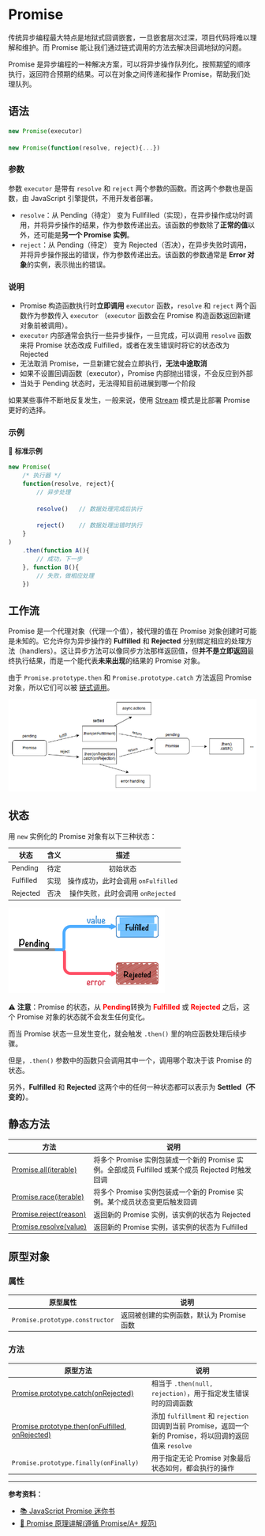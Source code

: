 # Promise

传统异步编程最大特点是地狱式回调嵌套，一旦嵌套层次过深，项目代码将难以理解和维护。而 Promise 能让我们通过链式调用的方法去解决回调地狱的问题。

Promise 是异步编程的一种解决方案，可以将异步操作队列化，按照期望的顺序执行，返回符合预期的结果。可以在对象之间传递和操作 Promise，帮助我们处理队列。

## 语法

```js
new Promise(executor)

new Promise(function(resolve, reject){...})
```

### 参数

参数  `executor` 是带有 `resolve` 和 `reject` 两个参数的函数。而这两个参数也是函数，由 JavaScript 引擎提供，不用开发者部署。

- `resolve`：从 Pending（待定） 变为 Fullfilled（实现），在异步操作成功时调用，并将异步操作的结果，作为参数传递出去。该函数的参数除了**正常的值**以外，还可能是**另一个 Promise 实例**。
- `reject`：从 Pending（待定） 变为 Rejected（否决），在异步失败时调用，并将异步操作报出的错误，作为参数传递出去。该函数的参数通常是 **Error 对象**的实例，表示抛出的错误。

### 说明

- Promise 构造函数执行时**立即调用** `executor` 函数，`resolve` 和 `reject` 两个函数作为参数传入 `executor` （`executor` 函数会在 Promise 构造函数返回新建对象前被调用）。
- `executor` 内部通常会执行一些异步操作，一旦完成，可以调用 `resolve` 函数来将 Promise 状态改成 Fulfilled，或者在发生错误时将它的状态改为 Rejected
- 无法取消 Promise，一旦新建它就会立即执行，**无法中途取消**
- 如果不设置回调函数（executor），Promise 内部抛出错误，不会反应到外部
- 当处于 Pending 状态时，无法得知目前进展到哪一个阶段

如果某些事件不断地反复发生，一般来说，使用 [Stream](https://nodejs.org/api/stream.html) 模式是比部署 Promise 更好的选择。

### 示例

🌰 **标准示例**

```js
new Promise(
	/* 执行器 */
    function(resolve, reject){
        // 异步处理
        
        resolve()	// 数据处理完成后执行
        
        reject()	// 数据处理出错时执行
    }
)
    .then(function A(){
    	// 成功，下一步
	}, function B(){
		// 失败，做相应处理
	})
```

## 工作流

Promise 是一个代理对象（代理一个值），被代理的值在 Promise 对象创建时可能是未知的。它允许你为异步操作的 **Fulfilled** 和 **Rejected** 分别绑定相应的处理方法（handlers）。这让异步方法可以像同步方法那样返回值，但**并不是立即返回**最终执行结果，而是一个能代表**未来出现**的结果的 Promise 对象。

由于 `Promise.prototype.then` 和 `Promise.prototype.catch` 方法返回 Promise 对象，所以它们可以被 [链式调用](../../../core-modules/ecmascript-function-objects/function-types/cascade-function.md)。

![Promise Workflow](../../../images/2/566f8e31-9eb2-4eee-a066-cecf7f3567e8.png)

## 状态

 用 `new` 实例化的 Promise 对象有以下三种状态：

| 状态      | 含义 |                描述                |
| --------- | ---- | :--------------------------------: |
| Pending   | 待定 |              初始状态              |
| Fulfilled | 实现 | 操作成功，此时会调用 `onFulfilled` |
| Rejected  | 否决 | 操作失败，此时会调用 `onRejected`  |

![Promise State](../../../images/2/9ce037e1-c5ce-485b-9fae-9fa9c65b81ff.png)

⚠️ **注意**：Promise 的状态，从 <span style="font-weight:bold;color:red">Pending</span>转换为 <span style="font-weight:bold;color:red">Fulfilled</span> 或 <span style="font-weight:bold;color:red">Rejected</span> 之后，这个 Promise 对象的状态就不会发生任何变化。

而当 Promise 状态一旦发生变化，就会触发 `.then()` 里的响应函数处理后续步骤。

但是，`.then()` 参数中的函数只会调用其中一个，调用哪个取决于该 Promise 的状态。

另外，**Fulfilled** 和 **Rejected** 这两个中的任何一种状态都可以表示为 **Settled（不变的）**。

## 静态方法

| 方法                                                         | 说明                                                         |
| ------------------------------------------------------------ | ------------------------------------------------------------ |
| [Promise.all(iterable)](properties-of-the-promise-constructor/all.md) | 将多个 Promise 实例包装成一个新的 Promise 实例。全部成员 Fulfilled 或某个成员 Rejected 时触发回调 |
| [Promise.race(iterable)](properties-of-the-promise-constructor/race.md) | 将多个 Promise 实例包装成一个新的 Promise 实例。某个成员状态变更后触发回调 |
| [Promise.reject(reason)](properties-of-the-promise-constructor/reject.md) | 返回新的 Promise 实例，该实例的状态为 Rejected               |
| [Promise.resolve(value)](properties-of-the-promise-constructor/resolve.md) | 返回新的 Promise 实例，该实例的状态为 Fulfilled              |

## 原型对象

### 属性

| 原型属性                        | 说明                                      |
| ------------------------------- | ----------------------------------------- |
| `Promise.prototype.constructor` | 返回被创建的实例函数，默认为 Promise 函数 |

### 方法

| 原型方法                                                     | 说明                                                         |
| ------------------------------------------------------------ | ------------------------------------------------------------ |
| [Promise.prototype.catch(onRejected)](properties-of-the-promise-prototype-object/catch.md) | 相当于 `.then(null, rejection)`，用于指定发生错误时的回调函数 |
| [Promise.prototype.then(onFulfilled, onRejected)](properties-of-the-promise-prototype-object/then.md) | 添加 `fulfillment` 和 `rejection` 回调到当前 Promise，返回一个新的 Promise，将以回调的返回值来 `resolve` |
| `Promise.prototype.finally(onFinally)`                       | 用于指定无论 Promise 对象最后状态如何，都会执行的操作        |

---

**参考资料：**

- [📚 JavaScript Promise 迷你书](http://liubin.org/promises-book/)
- [📝 Promise 原理讲解(遵循 Promise/A+ 规范)](<https://juejin.im/post/5aa7868b6fb9a028dd4de672>)
